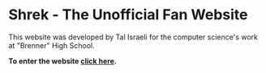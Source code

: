 # Shrek - The Unofficial Fan Website

This website was developed by Tal Israeli for the computer science's work at "Brenner" High School.

**To enter the website [click here](https://shrek.talisrae.li).**
